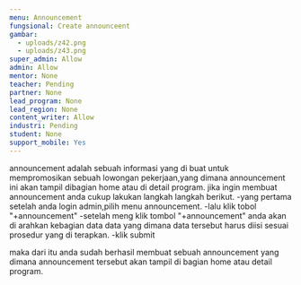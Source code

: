```yaml
---
menu: Announcement
fungsional: Create announceent
gambar:
  - uploads/z42.png
  - uploads/z43.png
super_admin: Allow
admin: Allow
mentor: None
teacher: Pending
partner: None
lead_program: None
lead_region: None
content_writer: Allow
industri: Pending
student: None
support_mobile: Yes
---
```

announcement adalah sebuah informasi yang di buat untuk mempromosikan sebuah lowongan pekerjaan,yang dimana announcement ini akan tampil dibagian home atau di detail program. jika ingin membuat announcement anda cukup lakukan langkah langkah berikut.
-﻿yang pertama setelah anda login admin,pilih menu announcement.
-﻿lalu klik tobol "+announcement"
-setelah meng klik tombol "+announcement" anda akan di arahkan kebagian data data yang dimana data tersebut harus diisi sesuai prosedur yang di terapkan.
-klik submit

maka dari itu anda sudah berhasil membuat sebuah announcement yang dimana announcement tersebut akan tampil di bagian home atau detail program.